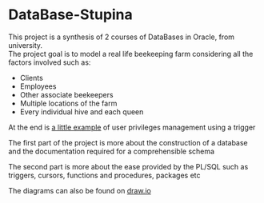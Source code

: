 # DataBase-Stupina  
This project is a synthesis of 2 courses of DataBases in Oracle, from university.  
The project goal is to model a real life beekeeping farm considering all the factors involved such as:  
- Clients  
- Employees  
- Other associate beekeepers  
- Multiple locations of the farm  
- Every individual hive and each queen

At the end is [a little example](Year2%Database%Management%Systems/Exercises/EX12.sql) of user privileges management using a trigger

The first part of the project is more about the construction of a database and the documentation required for a comprehensible schema    
  
The second part is more about the ease provided by the PL/SQL such as triggers, cursors, functions and procedures, packages etc  

The diagrams can also be found on [draw.io](https://app.diagrams.net/)
